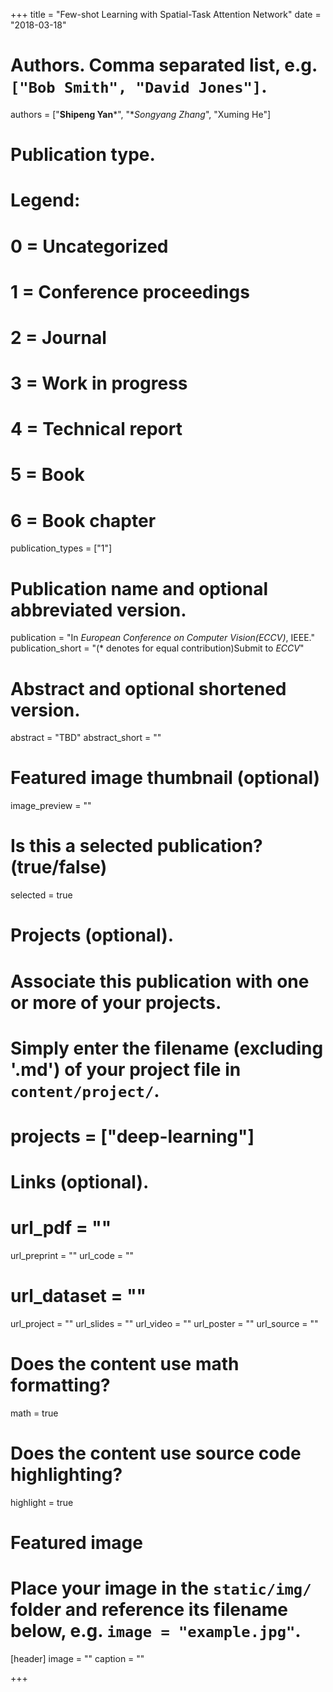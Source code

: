 +++
title = "Few-shot Learning with Spatial-Task Attention Network"
date = "2018-03-18"


# Authors. Comma separated list, e.g. `["Bob Smith", "David Jones"]`.
authors = ["**Shipeng Yan***", "**Songyang Zhang*", "Xuming He"]

# Publication type.
# Legend:
# 0 = Uncategorized
# 1 = Conference proceedings
# 2 = Journal
# 3 = Work in progress
# 4 = Technical report
# 5 = Book
# 6 = Book chapter
publication_types = ["1"]

# Publication name and optional abbreviated version.
publication = "In *European Conference on Computer Vision(ECCV)*, IEEE."
publication_short = "(* denotes for equal contribution)Submit to *ECCV*"

# Abstract and optional shortened version.
abstract = "TBD"
abstract_short = ""

# Featured image thumbnail (optional)
image_preview = ""

# Is this a selected publication? (true/false)
selected = true

# Projects (optional).
#   Associate this publication with one or more of your projects.
#   Simply enter the filename (excluding '.md') of your project file in `content/project/`.
# projects = ["deep-learning"]

# Links (optional).
# url_pdf = ""
url_preprint = ""
url_code = ""
# url_dataset = ""
url_project = ""
url_slides = ""
url_video = ""
url_poster = ""
url_source = ""

# Does the content use math formatting?
math = true

# Does the content use source code highlighting?
highlight = true

# Featured image
# Place your image in the `static/img/` folder and reference its filename below, e.g. `image = "example.jpg"`.
[header]
image = ""
caption = ""

+++
